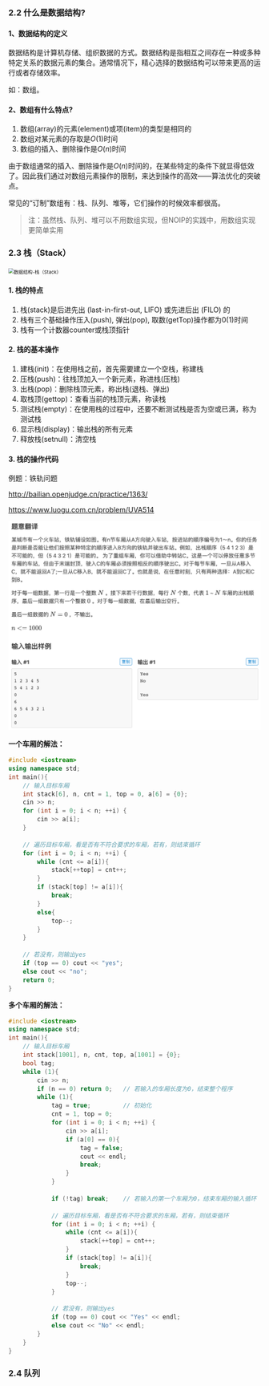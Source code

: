 ### 2.2 什么是数据结构?

#### 1、数据结构的定义

数据结构是计算机存储、组织数据的方式。数据结构是指相互之间存在一种或多种特定关系的数据元素的集合。通常情况下，精心选择的数据结构可以带来更高的运行或者存储效率。

如：数组。



#### 2、数组有什么特点?

1. 数组(array)的元素(element)或项(item)的类型是相同的
2. 数组对某元素的存取是$O(1)$时间
3. 数组的插入、删除操作是$O(n)$时间

由于数组通常的插入、删除操作是$O(n)$时间的，在某些特定的条件下就显得低效了。因此我们通过对数组元素操作的限制，来达到操作的高效——算法优化的突破点。

常见的“订制”数组有：栈、队列、堆等，它们操作的时候效率都很高。

> 注：虽然栈、队列、堆可以不用数组实现，但NOIP的实践中，用数组实现更简单实用



### 2.3 栈（Stack）

<img src="https://pic2.zhimg.com/v2-8d25029b02920207f3c3004e9b3386db_1440w.jpg?source=172ae18b" alt="数据结构-栈（Stack）" style="zoom:67%;" />

#### 1. 栈的特点

1. 栈(stack)是后进先出 (last-in-first-out, LIFO) 或先进后出 (FILO) 的
2. 栈有三个基础操作压入(push), 弹出(pop), 取数(getTop)操作都为0(1)时间
3. 栈有一个计数器counter或栈顶指针



#### 2. 栈的基本操作

1. 建栈(init)：在使用栈之前，首先需要建立一个空栈，称建栈
2. 压栈(push)：往栈顶加入一个新元素，称进栈(压栈)
3. 出栈(pop)：删除栈顶元素，称出栈(退栈、弹出)
4. 取栈顶(gettop)：查看当前的栈顶元素，称读栈
5. 测试栈(empty)：在使用栈的过程中，还要不断测试栈是否为空或已满，称为测试栈
6. 显示栈(display)：输出栈的所有元素
7. 释放栈(setnull)：清空栈



#### 3. 栈的操作代码

例题：铁轨问题

http://bailian.openjudge.cn/practice/1363/

https://www.luogu.com.cn/problem/UVA514

<img src="https://github.com/sea-wyrm/study-notes/blob/62837e49b1048d3bbaf57a154433791df94c8359/picture/202209161547500.png" alt="202209161547500.png" style="zoom: 50%;" />

**一个车厢的解法：**

```C++
#include <iostream>
using namespace std;
int main(){
    // 输入目标车厢
    int stack[6], n, cnt = 1, top = 0, a[6] = {0};
    cin >> n;
    for (int i = 0; i < n; ++i) {
        cin >> a[i];
    }

    // 遍历目标车厢，看是否有不符合要求的车厢，若有，则结束循环
    for (int i = 0; i < n; ++i) {
        while (cnt <= a[i]){
            stack[++top] = cnt++;
        }
        if (stack[top] != a[i]){
            break;
        }
        else{
            top--;
        }
    }

    // 若没有，则输出yes
    if (top == 0) cout << "yes";
    else cout << "no";
    return 0;
}
```

**多个车厢的解法：**

```C++
#include <iostream>
using namespace std;
int main(){
    // 输入目标车厢
    int stack[1001], n, cnt, top, a[1001] = {0};
    bool tag;
    while (1){
        cin >> n;
        if (n == 0) return 0;   // 若输入的车厢长度为0，结束整个程序
        while (1){
            tag = true;         // 初始化
            cnt = 1, top = 0;
            for (int i = 0; i < n; ++i) {
                cin >> a[i];
                if (a[0] == 0){
                    tag = false;
                    cout << endl;
                    break;
                }
            }

            if (!tag) break;    // 若输入的第一个车厢为0，结束车厢的输入循环

            // 遍历目标车厢，看是否有不符合要求的车厢，若有，则结束循环
            for (int i = 0; i < n; ++i) {
                while (cnt <= a[i]){
                    stack[++top] = cnt++;
                }
                if (stack[top] != a[i]){
                    break;
                }
                top--;
            }

            // 若没有，则输出yes
            if (top == 0) cout << "Yes" << endl;
            else cout << "No" << endl;
        }
    }
}
```



### 2.4 队列

